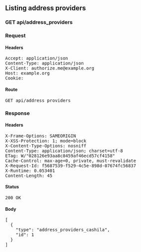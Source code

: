 ## Listing address providers

### GET api/address_providers
### Request

#### Headers

<pre>Accept: application/json
Content-Type: application/json
X-Client: authorize.me@example.org
Host: example.org
Cookie: </pre>

#### Route

<pre>GET api/address_providers</pre>

### Response

#### Headers

<pre>X-Frame-Options: SAMEORIGIN
X-XSS-Protection: 1; mode=block
X-Content-Type-Options: nosniff
Content-Type: application/json; charset=utf-8
ETag: W/&quot;028126e93aa8c8459af46ecd57cf4158&quot;
Cache-Control: max-age=0, private, must-revalidate
X-Request-Id: f5687539-f529-4c5e-898d-07674fc56837
X-Runtime: 0.053401
Content-Length: 45</pre>

#### Status

<pre>200 OK</pre>

#### Body

<pre>[
  {
    "type": "address_providers_cashila",
    "id": 1
  }
]</pre>
